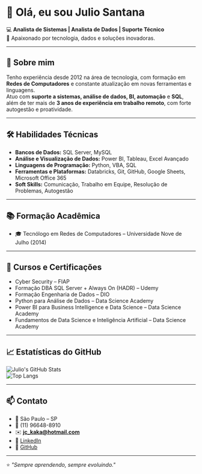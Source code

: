 # 👋 Olá, eu sou Julio Santana

💻 **Analista de Sistemas | Analista de Dados | Suporte Técnico**  
🚀 Apaixonado por tecnologia, dados e soluções inovadoras.

---

## 📌 Sobre mim

Tenho experiência desde 2012 na área de tecnologia, com formação em **Redes de Computadores** e constante atualização em novas ferramentas e linguagens.  
Atuo com **suporte a sistemas, análise de dados, BI, automação** e **SQL**, além de ter mais de **3 anos de experiência em trabalho remoto**, com forte autogestão e proatividade.

---

## 🛠 Habilidades Técnicas

- **Bancos de Dados:** SQL Server, MySQL  
- **Análise e Visualização de Dados:** Power BI, Tableau, Excel Avançado  
- **Linguagens de Programação:** Python, VBA, SQL  
- **Ferramentas e Plataformas:** Databricks, Git, GitHub, Google Sheets, Microsoft Office 365  
- **Soft Skills:** Comunicação, Trabalho em Equipe, Resolução de Problemas, Autogestão  

---

## 📚 Formação Acadêmica

- 🎓 Tecnólogo em Redes de Computadores – Universidade Nove de Julho (2014)  

---

## 🎯 Cursos e Certificações

- Cyber Security – FIAP  
- Formação DBA SQL Server + Always On (HADR) – Udemy  
- Formação Engenharia de Dados – DIO  
- Python para Análise de Dados – Data Science Academy  
- Power BI para Business Intelligence e Data Science – Data Science Academy  
- Fundamentos de Data Science e Inteligência Artificial – Data Science Academy  

---

## 📈 Estatísticas do GitHub

![Julio's GitHub Stats](https://github-readme-stats.vercel.app/api?username=arel18&show_icons=true&theme=radical)  
![Top Langs](https://github-readme-stats.vercel.app/api/top-langs/?username=arel18&layout=compact&theme=radical)

---

## 📫 Contato

- 📍 São Paulo – SP  
- 📱 (11) 96648-8910  
- ✉️ **jc_kaka@hotmail.com**  
- 💼 [LinkedIn](https://www.linkedin.com/in/julio-santana-0b735236)  
- 🐙 [GitHub](https://github.com/arel18)  

---

⭐ _"Sempre aprendendo, sempre evoluindo."_
